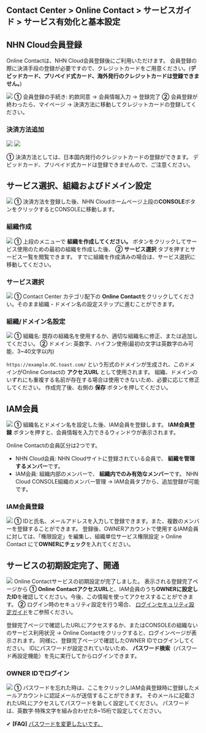 ## Contact Center > Online Contact > サービスガイド > サービス有効化と基本設定

## NHN Cloud会員登録
Online Contactは、NHN Cloud会員登録後にご利用いただけます。
会員登録の際に決済手段の登録が必要ですので、クレジットカードをご用意ください。(**デビッドカード、プリペイド式カード、海外発行のクレジットカードは登録できません。**) 

![](http://static.toastoven.net/prod_contact_center/ja/1.3.1-(1)_ja.png)
**①** 会員登録の手続き: 約款同意 → 会員情報入力 → 登録完了 
**②** 会員登録が終わったら、マイページ → 決済方法に移動してクレジットカードの登録してください。


### 決済方法追加
![](http://static.toastoven.net/prod_contact_center/ja/1.3.1-(2)_ja.png)
![](http://static.toastoven.net/prod_contact_center/ja/1.3.1-(3)_ja.png)

**①** 決済方法としては、日本国内発行のクレジットカードの登録ができます。
デビッドカード、プリペイド式カードは登録できませんので、ご注意ください。


## サービス選択、組織およびドメイン設定
![](http://static.toastoven.net/prod_contact_center/ja/1.3.2-(1)_ja.png)
**①** 決済方法を登録した後、NHN Cloudホームページ上段の**CONSOLE**ボタンをクリックするとCONSOLEに移動します。  


### 組織作成
![](http://static.toastoven.net/prod_contact_center/ja/1.3.2-(2)_ja.png)
**①** 上段のメニューで **組織を作成してください。** ボタンをクリックしてサービス使用のための最初の組織を作成した後、 **②** **サービス選択** タブを押すとサービス一覧を閲覧できます。
すでに組織を作成済みの場合は、サービス選択に移動してください。


### サービス選択
![](http://static.toastoven.net/prod_contact_center/ja/1.3.2-(3)_ja.png)
**①** Contact Center カテゴリ配下の **Online Contact**をクリックしてください。そのまま組織・ドメイン名の設定ステップに進むことができます。


### 組織/ドメイン名設定
![](http://static.toastoven.net/prod_contact_center/ja/1.3.2-(4)_ja.png)
**①** 組織名: 既存の組織名を使用するか、適切な組織名に修正、または追加してください。
**②** ドメイン: 英数字、ハイフン使用(最初の文字は英数字のみ可能、3~40文字以内)

`https://example.OC.toast.com/` という形式のドメインが生成され、このドメインがOnline Contactの **アクセスURL** として使用されます。
組織、ドメインのいずれにも重複する名前が存在する場合は使用できないため、必要に応じて修正してください。 作成完了後、右側の **保存** ボタンを押してください。


## IAM会員
![](http://static.toastoven.net/prod_contact_center/ja/1.3.3-(1)_ja.png)
**①** 組織名とドメイン名を設定した後、IAM会員を登録します。 **IAM会員登録** ボタンを押すと、会員情報を入力できるウィンドウが表示されます。

Online Contactの会員区分は2つです。
- NHN Cloud会員: NHN Cloudサイトに登録されている会員で、 **組織を管理するメンバー**です。
- IAM会員: 組織内部のメンバーで、 **組織内でのみ有効なメンバー**です。 NHN Cloud CONSOLE組織のメンバー管理 → IAM会員タブから、追加登録が可能です。


### IAM会員登録
![](http://static.toastoven.net/prod_contact_center/ja/1.3.3-(2)_ja.png)
**①** IDと氏名、メールアドレスを入力して登録できます。また、複数のメンバーを登録することができます。 登録後、OWNERアカウントで使用するIAM会員に対しては、「権限設定」を編集し、組織単位サービス権限設定 > Online Contact にて**OWNERにチェック**を入れてください。


## サービスの初期設定完了、開通
![](http://static.toastoven.net/prod_contact_center/ja/1.3.4-(1)_ja.png)
Online Contactサービスの初期設定が完了しました。 表示される登録完了ページから
**① Online ContactアクセスURL**と、IAM会員のうち**OWNERに設定したID**を確認してください。今後、この情報を使ってアクセスすることができます。
**②** ログイン時のセキュリティ設定を行う場合、 [ログインセキュリティ設定ガイド](https://docs.toast.com/ja/TOAST/ja/console-guide/#iam)をご参照ください。

登録完了ページで確認したURLにアクセスするか、またはCONSOLEの組織ないのサービス利用状況 → Online Contactをクリックすると、ログインページが表示されます。 
同様に、登録完了ページで確認したOWNER IDでログインしてください。 IDにパスワードが設定されていないため、 **パスワード検索**（パスワード再設定機能）を先に実行してからログインできます。


### OWNER IDでログイン
![](http://static.toastoven.net/prod_contact_center/ja/1.3.4-(2)_ja.png)
**①** パスワードを忘れた時は、ここをクリックしIAM会員登録時に登録したメールアカウントに認証メールが送信することができます。 そのメールに記載されたURLにアクセスしてパスワードを新しく設定してください。
パスワードは、英数字·特殊文字を組み合わせた8~15桁で設定してください。

✔ **\[FAQ]** [パスワードを変更したいです。](https://nhn-contact.oc.toast.com/ocjp/hc/article/72/)
